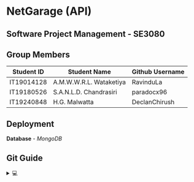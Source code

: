 # NetGarage (API)
## Software Project Management - SE3080  

## Group Members  

| Student ID | Student Name            | Github Username       |
|------------|-------------------------|-----------------------|
| IT19014128 | A.M.W.W.R.L. Wataketiya | RavinduLa             |
| IT19180526 | S.A.N.L.D. Chandrasiri  | paradocx96            |
| IT19240848 | H.G. Malwatta           | DeclanChirush         |  

## Deployment  

**Database** - _MongoDB_
<!--
**Heroku** : _https://icaf-codewave-backend-api.herokuapp.com_
-->
## Git Guide  
<details> 
  <summary>💻</summary>  
  
**Git Clone**  
git clone https://github.com/paradocx96/NetGarage-api.git  
cd NetGarage-api  

**Create a Branch and Commit from that Branch**  
git checkout -b BranchName  
git add .  
git commit -m "Commit Message"  
git branch -M BranchName  
git push -u origin BranchName  
  
**After Time**  
git add .  
git commit -m "Commit Message"  
git branch -M BranchName  
git push -u origin BranchName

**Check available Branches**  
git branch  

**Switch between Branches**  
git checkout BranchName  

**Create New Branch**  
git checkout -b BranchName  

**Update current Branch**  
git pull  

**Check commit history**  
git log  

**Check availability for commit**  
git status  

**Check Git Repository Details**  
git remote show origin  
</details>
